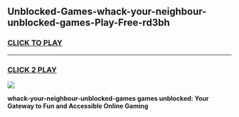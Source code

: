 
## Unblocked-Games-whack-your-neighbour-unblocked-games-Play-Free-rd3bh
<h3>
<a href="https://premium76.site?title=whack-your-neighbour-unblocked-games&ref=22A">CLICK TO PLAY</a></h3>
<hr>

<h3>
<a href="https://premium76.site?title=whack-your-neighbour-unblocked-games&ref=22A">CLICK 2 PLAY</a>
  
</h3>

<a href="https://premium76.site?title=whack-your-neighbour-unblocked-games&ref=22A"><img src="https://clearcache.store/games.png"></a>


**whack-your-neighbour-unblocked-games games unblocked: Your Gateway to Fun and Accessible Online Gaming**
